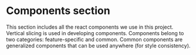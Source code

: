 # Components section

This section includes all the react components we use in this project.
Vertical slicing is used in developing components.
Components belong to two categories: feature-specific and common.
Common components are generalized components that can be used anywhere (for style consistency).
